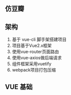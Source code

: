 ## 仿豆瓣

## 架构
1. 基于 vue-cli 脚手架搭建项目
2. 项目基于Vue2.x框架
3. 使用vue-router页面路由
4. 使用vue-axios做后端请求
5. 组件框架采用vuetify
6. webpack项目打包压缩


## VUE 基础
